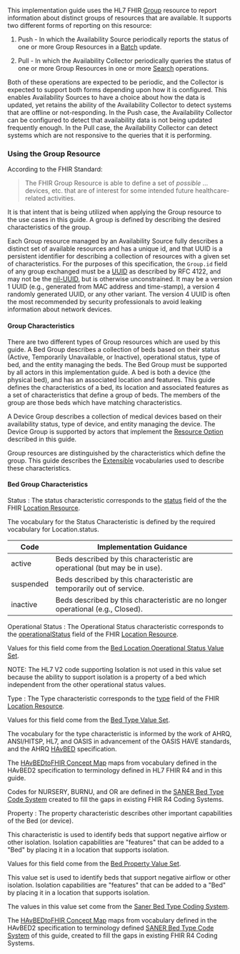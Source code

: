 This implementation guide uses the HL7 FHIR [Group](https://hl7.org/fhir/R4/group.html)
resource to report information about distinct groups of resources that are available.
It supports two different forms of reporting on this resource:

1. Push - In which the Availability Source periodically reports the status of
one or more Group Resources in a [Batch](https://hl7.org/fhir/R4/transaction.html) update.

2. Pull - In which the Availability Collector periodically queries the status of one
or more Group Resources in one or more [Search](https://hl7.org/fhir/R4/search.html) operations.

Both of these operations are expected to be periodic, and the Collector is expected
to support both forms depending upon how it is configured.  This enables Availability
Sources to have a choice about how the data is updated, yet retains the ability of the
Availability Collector to detect systems that are offline or not-responding.  In the
Push case, the Availability Collector can be configured to detect that availability
data is not being updated frequently enough.  In the Pull case, the Availability
Collector can detect systems which are not responsive to the queries that it is
performing.

### Using the Group Resource

According to the FHIR Standard:

> The FHIR Group Resource is able to define a set of _possible_ ... devices,
> etc. that are of interest for some intended future healthcare-related activities.

It is that intent that is being utilized when applying the Group resource to the use
cases in this guide.  A group is defined by describing the desired characteristics of
the group.

Each Group resource managed by an Availability Source fully describes a distinct set of available
resources and has a unique id, and that UUID is a persistent identifier for describing a collection
of resources with a given set of characteristics. For the purposes of this specification,
the ```Group.id``` field of any group exchanged must be a [UUID](https://www.ietf.org/rfc/rfc4122.html)
as described by RFC 4122, and may not be the [nil-UUID](https://www.ietf.org/rfc/rfc4122.html#section-4.1.7),
but is otherwise unconstrained.  It may be a version 1 UUID (e.g., generated from MAC
address and time-stamp), a version 4 randomly generated UUID, or any other variant.
The version 4 UUID is often the most recommended by security professionals to avoid leaking
information about network devices.

#### Group Characteristics

There are two different types of Group resources which are used by this guide.  A Bed Group
describes a collection of beds based on their status (Active, Temporarily Unavailable,
or Inactive), operational status, type of bed, and the entity managing the beds.  The
Bed Group must be supported by all actors in this implementation guide.  A bed is both a
device (the physical bed), and has an associated location and features.  This guide
defines the characteristics of a bed, its location and associated features as a set
of characteristics that define a group of beds.  The members of the group are those
beds which have matching characteristics.

A Device Group describes a collection of medical devices based on their availability
status, type of device, and entity managing the device. The Device Group is supported
by actors that implement the [Resource Option](actors_and_transactions.html#asset-option)
described in this guide.

Group resources are distinguished by the characteristics which define the group.  This
guide describes the [Extensible](https://www.hl7.org/fhir/terminologies.html#extensible)
vocabularies used to describe these characteristics.

#### Bed Group Characteristics
Status
: The status characteristic corresponds to the [status](https://www.hl7.org/fhir/location-definitions.html#Location.status)
field of the the FHIR [Location Resource](https://hl7.org/fhir/R4/location.html).

The vocabulary for the Status Characteristic is defined by the required
vocabulary for Location.status.

<table class='grid'>
<thead>
<tr><th>Code</th><th>Implementation Guidance</th></tr>
</thead>
<tbody>
<tr><td>active</td><td>Beds described by this characteristic are operational (but may be in use).</td></tr>
<tr><td>suspended</td><td>Beds described by this characteristic are temporarily out of service.</td></tr>
<tr><td>inactive</td><td>Beds described by this characteristic are no longer operational (e.g., Closed).</td></tr>
</tbody>
</table>

Operational Status
: The Operational Status characteristic corresponds to the
[operationalStatus](https://www.hl7.org/fhir/location-definitions.html#Location.operationalStatus)
field of the FHIR [Location Resource](https://hl7.org/fhir/R4/location.html).

Values for this field come from the [Bed Location Operational Status Value Set](ValueSet-BedLocationOperationalStatus.html).

NOTE: The HL7 V2 code supporting Isolation is not used in this value set because the ability to support isolation
is a property of a bed which independent from the other operational status values.

Type
: The Type characteristic corresponds to the [type](https://www.hl7.org/fhir/location-definitions.html#Location.type)
field of the FHIR [Location Resource](https://hl7.org/fhir/R4/location.html).

Values for this field come from the [Bed Type Value Set](ValueSet-BedType.html).

The vocabulary for the type characteristic is informed by the work of AHRQ,
ANSI/HITSP, HL7, and OASIS in advancement of the OASIS HAVE standards, and the
AHRQ [HAvBED](https://archive.ahrq.gov/prep/havbed2/) specification.

The [HAvBEDtoFHIR Concept Map](ConceptMap-HAvBED2toFHIR.html) maps from vocabulary defined
in the HAvBED2 specification to terminology defined in HL7 FHIR R4 and in this guide.

Codes for NURSERY, BURNU, and OR are defined in the
[SANER Bed Type Code System](CodeSystem-SanerBedType.html) created to fill the gaps in existing
FHIR R4 Coding Systems.

Property
: The property characteristic describes other important capabilities of the Bed (or device).

This characteristic is used to identify beds that support negative airflow
or other isolation.  Isolation capabilities are "features" that can be added to a "Bed"
by placing it in a location that supports isolation.

Values for this field come from the [Bed Property Value Set](ValueSet-BedProperty.html).

This value set is used to identify beds that support negative airflow
or other isolation. Isolation capabilities are "features" that can be added
to a "Bed" by placing it in a location that supports isolation.

The values in this value set come from the [Saner Bed Type Coding System](CodeSystem-SanerBedType.html).

The [HAvBEDtoFHIR Concept Map](ConceptMap-HAvBED2toFHIR.html) maps from vocabulary defined
in the HAvBED2 specification to terminology defined [SANER Bed Type Code System](CodeSystem-SanerBedType.html)
of this guide, created to fill the gaps in existing FHIR R4 Coding Systems.
